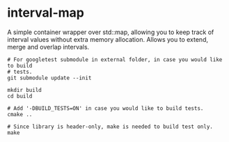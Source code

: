# interval-map

A simple container wrapper over std::map, allowing you to keep track of interval
values without extra memory allocation.
Allows you to extend, merge and overlap intervals.

```
# For googletest submodule in external folder, in case you would like to build
# tests.
git submodule update --init

mkdir build
cd build

# Add '-DBUILD_TESTS=ON' in case you would like to build tests.
cmake ..

# Since library is header-only, make is needed to build test only.
make
```
